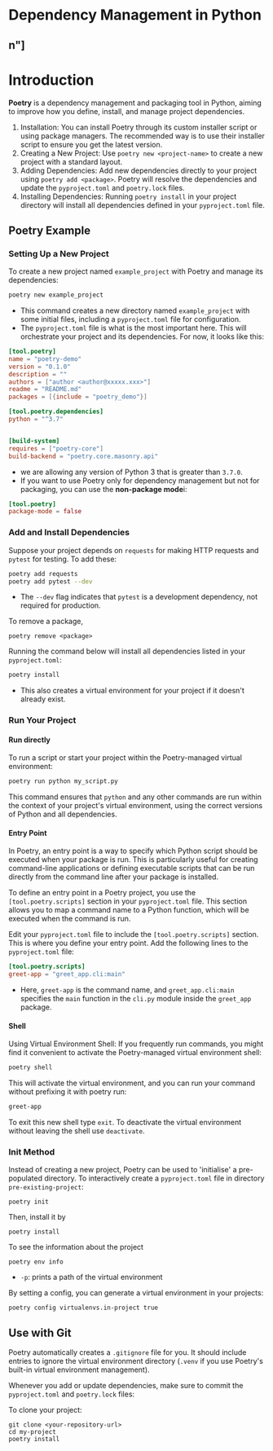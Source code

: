 # Dependency Management in Python

n"]
---


# Introduction

**Poetry** is a dependency management and packaging tool in Python, aiming to improve how you define, install, and manage project dependencies.
1. Installation: You can install Poetry through its custom installer script or using package managers. The recommended way is to use their installer script to ensure you get the latest version.
2. Creating a New Project: Use `poetry new <project-name>` to create a new project with a standard layout.
3. Adding Dependencies: Add new dependencies directly to your project using `poetry add <package>`. Poetry will resolve the dependencies and update the `pyproject.toml` and `poetry.lock` files.
4. Installing Dependencies: Running `poetry install` in your project directory will install all dependencies defined in your `pyproject.toml` file.

## Poetry Example

### Setting Up a New Project

To create a new project named `example_project` with Poetry and manage its dependencies:
```bash
poetry new example_project
```
- This command creates a new directory named `example_project` with some initial files, including a `pyproject.toml` file for configuration. 
- The `pyproject.toml` file is what is the most important here. This will orchestrate your project and its dependencies. For now, it looks like this:

```toml
[tool.poetry]
name = "poetry-demo"
version = "0.1.0"
description = ""
authors = ["author <author@xxxxx.xxx>"]
readme = "README.md"
packages = [{include = "poetry_demo"}]

[tool.poetry.dependencies]
python = "^3.7"


[build-system]
requires = ["poetry-core"]
build-backend = "poetry.core.masonry.api"
```
- we are allowing any version of Python 3 that is greater than `3.7.0`.
- If you want to use Poetry only for dependency management but not for packaging, you can use the **non-package mode**i:

```toml
[tool.poetry]
package-mode = false
```
### Add and Install Dependencies
Suppose your project depends on `requests` for making HTTP requests and `pytest` for testing. To add these:
```bash
poetry add requests
poetry add pytest --dev
```
- The `--dev` flag indicates that `pytest` is a development dependency, not required for production.

To remove a package, 
```
poetry remove <package>
```

Running the command below will install all dependencies listed in your `pyproject.toml`:
```bash
poetry install
```
- This also creates a virtual environment for your project if it doesn't already exist.

### Run Your Project

#### Run directly
To run a script or start your project within the Poetry-managed virtual environment:
```bash
poetry run python my_script.py
```
This command ensures that `python` and any other commands are run within the context of your project's virtual environment, using the correct versions of Python and all dependencies.

#### Entry Point

In Poetry, an entry point is a way to specify which Python script should be executed when your package is run. This is particularly useful for creating command-line applications or defining executable scripts that can be run directly from the command line after your package is installed.

To define an entry point in a Poetry project, you use the `[tool.poetry.scripts]` section in your `pyproject.toml` file. This section allows you to map a command name to a Python function, which will be executed when the command is run.

Edit your `pyproject.toml` file to include the `[tool.poetry.scripts]` section. This is where you define your entry point. Add the following lines to the `pyproject.toml` file:

```toml
[tool.poetry.scripts]
greet-app = "greet_app.cli:main"
```
- Here, `greet-app` is the command name, and `greet_app.cli:main` specifies the `main` function in the `cli.py` module inside the `greet_app` package.

#### Shell

Using Virtual Environment Shell: If you frequently run commands, you might find it convenient to activate the Poetry-managed virtual environment shell:
```sh
poetry shell
```
This will activate the virtual environment, and you can run your command without prefixing it with poetry run:
```sh
greet-app 
```
To exit this new shell type `exit`. To deactivate the virtual environment without leaving the shell use `deactivate`.

### Init Method

Instead of creating a new project, Poetry can be used to 'initialise' a pre-populated directory. To interactively create a `pyproject.toml` file in directory `pre-existing-project`:
```
poetry init
```

Then, install it by
```
poetry install
```

To see the information about the project
```
poetry env info
```
- `-p`: prints a path of the virtual environment

By setting a config, you can generate a virtual environment in your projects:

```
poetry config virtualenvs.in-project true
```
   
## Use with Git
Poetry automatically creates a `.gitignore` file for you. It should include entries to ignore the virtual environment directory (`.venv` if you use Poetry's built-in virtual environment management).

Whenever you add or update dependencies, make sure to commit the `pyproject.toml` and `poetry.lock` files:

To clone your project:
```
git clone <your-repository-url>
cd my-project
poetry install
```

